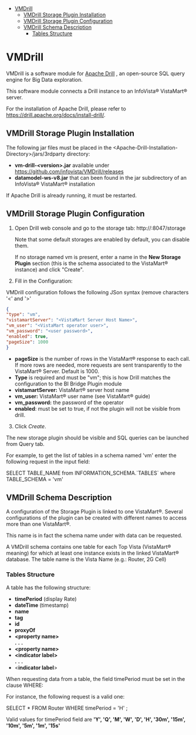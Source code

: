 - [VMDrill](#vmdrill)
  - [VMDrill Storage Plugin
    Installation](#vmdrill-storage-plugin-installation)
  - [VMDrill Storage Plugin
    Configuration](#vmdrill-storage-plugin-configuration)
  - [VMDrill Schema Description](#vmdrill-schema-description)
    - [Tables Structure](#tables-structure)

# VMDrill

VMDrill is a software module for [Apache
Drill](https://drill.apache.org/) , an open-source SQL query engine for
Big Data exploration.

This software module connects a Drill instance to an InfoVista&reg;
VistaMart&reg; server.

For the installation of Apache Drill, please refer to https://drill.apache.org/docs/install-drill/.

## VMDrill Storage Plugin Installation

The following jar files must be placed in the \<Apache-Drill-Installation-Directory\>/jars/3rdparty directory:
* **vm-drill-\<version\>.jar** available under https://github.com/infovista/VMDrill/releases
* **datamodel-ws-v8.jar** that can been found in the jar subdirectory of an
InfoVista&reg; VistaMart&reg; installation

If Apache Drill is already running, it must be restarted.

## VMDrill Storage Plugin Configuration

1. Open Drill web console and go to the storage tab: http://<IP address>:8047/storage

   Note that some default storages are enabled by default, you can disable
them.

   If no storage named vm is present, enter a name in the **New Storage
Plugin** section (this is the schema associated to the VistaMart&reg;
instance) and click \"Create\".

2. Fill in the Configuration:

VMDrill configuration follows the following JSon syntax (remove characters 
\'\<\' and \'\>\'

```json
{
"type": "vm",
"vistamartServer": "<VistaMart Server Host Name>",
"vm_user": "<VistaMart operator user>",
"vm_password": "<user password>",
"enabled": true,
"pageSize": 1000
}
 ```

- **pageSize** is the number of rows in the VistaMart&reg; response to
  each call. If more rows are needed, more requests are sent
  transparently to the VistaMart&reg; Server. Default is 1000.
- **Type** is required and must be \"vm\"; this is how Drill matches
  the configuration to the BI Bridge Plugin module
- **vistamartServer:** VistaMart&reg; server host name
- **vm\_user:** VistaMart&reg; user name (see VistaMart&reg; guide)
- **vm\_password:** the password of the operator
- **enabled**: must be set to true, if not the plugin will not be
  visible from drill.
  
3. Click *Create*.

The new storage plugin should be visible and SQL queries can be launched
from Query tab.

For example, to get the list of tables in a schema named \'vm\' enter
the following request in the input field:

SELECT TABLE\_NAME from INFORMATION\_SCHEMA.\`TABLES\` where
TABLE\_SCHEMA = \'vm\'

## VMDrill Schema Description

A configuration of the Storage Plugin is linked to one VistaMart&reg;.
Several configurations of the plugin can be created with different names
to access more than one VistaMart&reg;.

This name is in fact the schema name under with data can be requested.

A VMDrill schema contains one table for each Top Vista (VistaMart&reg;
meaning) for which at least one instance exists in the linked VistaMart&reg;
database. The table name is the Vista Name (e.g.: Router, 2G Cell)

### Tables Structure

A table has the following structure:

- **timePeriod** (display Rate)
- **dateTime** (timestamp)
- **name**
- **tag**
- **id**
- **proxyOf**
- **\<property name\>**  
**.** **.** **.**
- **\<property name\>**
- **\<indicator label\>**  
**.** **.** **.**
- \<**indicator label**\>

When requesting data from a table, the field timePeriod must be set in
the clause WHERE:

For instance, the following request is a valid one:

SELECT \* FROM Router WHERE timePeriod = \'H\' ;

Valid values for timePeriod field are **\'Y\', \'Q\', \'M\', \'W\',
\'D\', \'H\', \'30m\', \'15m\', \'10m\', \'5m\', \'1m\', \'15s\'**
